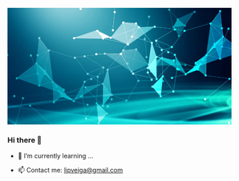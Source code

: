 ![Cover](https://github.com/LipDesigns/LipDesigns/blob/main/img/285823f61c7ed73.jpg)

### Hi there 👋

- 🌱 I’m currently learning ...

- 📫 Contact me: lipveiga@gmail.com 
